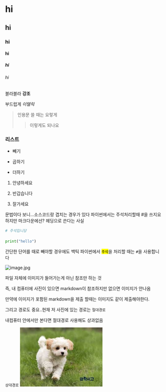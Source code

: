 # hi

## hi

### hi

#### hi

##### hi

###### hi

블라블라 **강조**

부드럽게 *이텔릭*

> 인용문 쓸 때는 요렇게
> 
> > 이렇게도 되나요

### 리스트

- 빼기
* 곱하기
+ 더하기
1. 안녕하세요

2. 반갑습니다

3. 잘가세요

문법이다 보니...소스코드랑 겹치는 경우가 있다
파이썬에서는 주석처리할때 #을 쓰지요 하지만 마크다운에선? 헤딩으로 쓴다는 사실

```python
# 주석입니당

print("hello")
```

간단한 단어를 때로 빼야할 경우에도 백틱
파이썬에서 <mark>`주석`</mark>을 처리할 때는 `#`을 사용합니다

![image.jpg](C:\Users\SSAFY\Desktop\Git_test\dog.jpg)

파일 자체에 이미지가 들어가는게 아닌 참조만 하는 것

즉, 내 컴퓨터에 사진이 있으면 markdown이 참조하지만 없으면 이미지가 안나옴

만약에 이미지가 포함된 markdown을 제출 할때는 이미지도 같이 제출해야한다.

그리고 경로도 중요..현재 저 사진에 있는 경로는 `절대경로`

내컴퓨터 안에서만 본다면 절대경로 사용해도 상과없음

`상대경로` 
![image.jpg](.\\dog.jpg)
